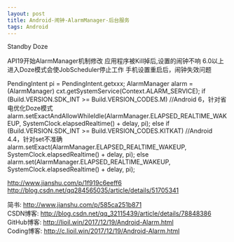 ```yaml
---
layout: post
title: Android-闹钟-AlarmManager-后台服务
tags: Android
---
```

Standby Doze

API19开始AlarmManager机制修改
应用程序被Kill掉后,设置的闹钟不响
6.0以上进入Doze模式会使JobScheduler停止工作
手机设置重启后，闹钟失效问题

PendingIntent pi = PendingIntent.getxxx;
AlarmManager alarm = (AlarmManager) cxt.getSystemService(Context.ALARM_SERVICE);
if (Build.VERSION.SDK_INT >= Build.VERSION_CODES.M) //Android 6，针对省电优化Doze模式
	alarm.setExactAndAllowWhileIdle(AlarmManager.ELAPSED_REALTIME_WAKEUP, SystemClock.elapsedRealtime() + delay, pi);
else if (Build.VERSION.SDK_INT >= Build.VERSION_CODES.KITKAT) //Android 4.4，针对set不准确
	alarm.setExact(AlarmManager.ELAPSED_REALTIME_WAKEUP, SystemClock.elapsedRealtime() + delay, pi);
else
	alarm.set(AlarmManager.ELAPSED_REALTIME_WAKEUP, SystemClock.elapsedRealtime() + delay, pi);
	

http://www.jianshu.com/p/1f919c6eeff6
	http://blog.csdn.net/qq284565035/article/details/51705341

简书: http://www.jianshu.com/p/585ca251b871  
CSDN博客: http://blog.csdn.net/qq_32115439/article/details/78848386  
GitHub博客: http://lioil.win/2017/12/19/Android-Alarm.html  
Coding博客: http://c.lioil.win/2017/12/19/Android-Alarm.html